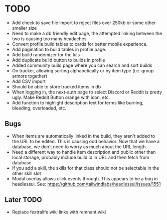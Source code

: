 # TODO

- Add check to save file import to reject files over 250kb or some other smaller size
- Need to make a db friendly edit page, the attempted linking between the two is causing too many headaches
- Convert profile build tables to cards for better mobile experience.
- Add pagination to build tables in profile page.
- Add build randomizer for the luls
- Add duplicate build button to builds in profile
- Added community build page where you can search and sort builds
- On tracker, allowing sorting alphabetically or by item type (i.e. group armors together)
- Add CSV import
- Should be able to store tracked items in db
- When logging in, the next-auth page to select Discord or Reddit is pretty ugly. Make Reddit Button orange with icon, etc.
- Add function to highlight description text for terms like burning, bleeding, overloaded, etc.

## Bugs

- When items are automatically linked in the build, they aren't added to the URL to be edited. This is causing odd behavior.
  Now that we have a database, we don't need to worry as much about the URL length.
- Need a different way to handle item description and public other than local storage,
  probably include build id in URL and then fetch from database
- If you add a skill, the skills for that class should not be selectable in the other skill slot
- Modal overlay allows click events through. This appears to be a bug in headlessui. See: https://github.com/tailwindlabs/headlessui/issues/1551

## Later TODO

- Replace fextralife wiki links with remnant.wiki
